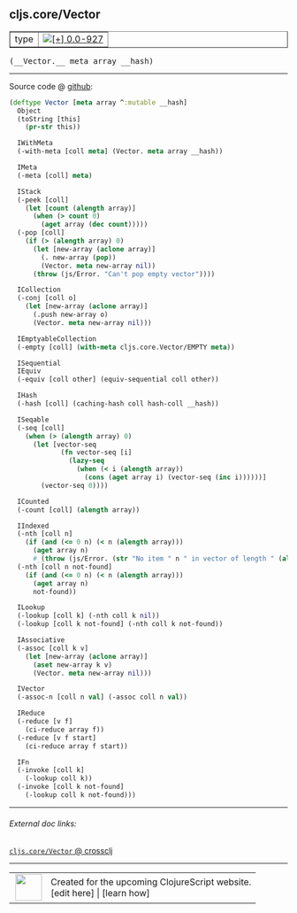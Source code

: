 ## cljs.core/Vector



 <table border="1">
<tr>
<td>type</td>
<td><a href="https://github.com/cljsinfo/cljs-api-docs/tree/0.0-927"><img valign="middle" alt="[+] 0.0-927" title="Added in 0.0-927" src="https://img.shields.io/badge/+-0.0--927-lightgrey.svg"></a> </td>
</tr>
</table>


 <samp>
(__Vector.__ meta array __hash)<br>
</samp>

---







Source code @ [github](https://github.com/clojure/clojurescript/blob/r1503/src/cljs/cljs/core.cljs#L2743-L2828):

```clj
(deftype Vector [meta array ^:mutable __hash]
  Object
  (toString [this]
    (pr-str this))

  IWithMeta
  (-with-meta [coll meta] (Vector. meta array __hash))

  IMeta
  (-meta [coll] meta)

  IStack
  (-peek [coll]
    (let [count (alength array)]
      (when (> count 0)
        (aget array (dec count)))))
  (-pop [coll]
    (if (> (alength array) 0)
      (let [new-array (aclone array)]
        (. new-array (pop))
        (Vector. meta new-array nil))
      (throw (js/Error. "Can't pop empty vector"))))

  ICollection
  (-conj [coll o]
    (let [new-array (aclone array)]
      (.push new-array o)
      (Vector. meta new-array nil)))

  IEmptyableCollection
  (-empty [coll] (with-meta cljs.core.Vector/EMPTY meta))

  ISequential
  IEquiv
  (-equiv [coll other] (equiv-sequential coll other))

  IHash
  (-hash [coll] (caching-hash coll hash-coll __hash))

  ISeqable
  (-seq [coll]
    (when (> (alength array) 0)
      (let [vector-seq
             (fn vector-seq [i]
               (lazy-seq
                 (when (< i (alength array))
                   (cons (aget array i) (vector-seq (inc i))))))]
        (vector-seq 0))))

  ICounted
  (-count [coll] (alength array))

  IIndexed
  (-nth [coll n]
    (if (and (<= 0 n) (< n (alength array)))
      (aget array n)
      #_(throw (js/Error. (str "No item " n " in vector of length " (alength array))))))
  (-nth [coll n not-found]
    (if (and (<= 0 n) (< n (alength array)))
      (aget array n)
      not-found))

  ILookup
  (-lookup [coll k] (-nth coll k nil))
  (-lookup [coll k not-found] (-nth coll k not-found))

  IAssociative
  (-assoc [coll k v]
    (let [new-array (aclone array)]
      (aset new-array k v)
      (Vector. meta new-array nil)))

  IVector
  (-assoc-n [coll n val] (-assoc coll n val))

  IReduce
  (-reduce [v f]
    (ci-reduce array f))
  (-reduce [v f start]
    (ci-reduce array f start))

  IFn
  (-invoke [coll k]
    (-lookup coll k))
  (-invoke [coll k not-found]
    (-lookup coll k not-found)))
```

<!--
Repo - tag - source tree - lines:

 <pre>
clojurescript @ r1503
└── src
    └── cljs
        └── cljs
            └── <ins>[core.cljs:2743-2828](https://github.com/clojure/clojurescript/blob/r1503/src/cljs/cljs/core.cljs#L2743-L2828)</ins>
</pre>

-->

---



###### External doc links:

[`cljs.core/Vector` @ crossclj](http://crossclj.info/fun/cljs.core.cljs/Vector.html)<br>

---

 <table>
<tr><td>
<img valign="middle" align="right" width="48px" src="http://i.imgur.com/Hi20huC.png">
</td><td>
Created for the upcoming ClojureScript website.<br>
[edit here] | [learn how]
</td></tr></table>

[edit here]:https://github.com/cljsinfo/cljs-api-docs/blob/master/cljsdoc/cljs.core_Vector.cljsdoc
[learn how]:https://github.com/cljsinfo/cljs-api-docs/wiki/cljsdoc-files

<!--

This information was too distracting to show to readers, but I'll leave it
commented here since it is helpful to:

- pretty-print the data used to generate this document
- and show how to retrieve that data



The API data for this symbol:

```clj
{:ns "cljs.core",
 :name "Vector",
 :type "type",
 :signature ["[meta array __hash]"],
 :source {:code "(deftype Vector [meta array ^:mutable __hash]\n  Object\n  (toString [this]\n    (pr-str this))\n\n  IWithMeta\n  (-with-meta [coll meta] (Vector. meta array __hash))\n\n  IMeta\n  (-meta [coll] meta)\n\n  IStack\n  (-peek [coll]\n    (let [count (alength array)]\n      (when (> count 0)\n        (aget array (dec count)))))\n  (-pop [coll]\n    (if (> (alength array) 0)\n      (let [new-array (aclone array)]\n        (. new-array (pop))\n        (Vector. meta new-array nil))\n      (throw (js/Error. \"Can't pop empty vector\"))))\n\n  ICollection\n  (-conj [coll o]\n    (let [new-array (aclone array)]\n      (.push new-array o)\n      (Vector. meta new-array nil)))\n\n  IEmptyableCollection\n  (-empty [coll] (with-meta cljs.core.Vector/EMPTY meta))\n\n  ISequential\n  IEquiv\n  (-equiv [coll other] (equiv-sequential coll other))\n\n  IHash\n  (-hash [coll] (caching-hash coll hash-coll __hash))\n\n  ISeqable\n  (-seq [coll]\n    (when (> (alength array) 0)\n      (let [vector-seq\n             (fn vector-seq [i]\n               (lazy-seq\n                 (when (< i (alength array))\n                   (cons (aget array i) (vector-seq (inc i))))))]\n        (vector-seq 0))))\n\n  ICounted\n  (-count [coll] (alength array))\n\n  IIndexed\n  (-nth [coll n]\n    (if (and (<= 0 n) (< n (alength array)))\n      (aget array n)\n      #_(throw (js/Error. (str \"No item \" n \" in vector of length \" (alength array))))))\n  (-nth [coll n not-found]\n    (if (and (<= 0 n) (< n (alength array)))\n      (aget array n)\n      not-found))\n\n  ILookup\n  (-lookup [coll k] (-nth coll k nil))\n  (-lookup [coll k not-found] (-nth coll k not-found))\n\n  IAssociative\n  (-assoc [coll k v]\n    (let [new-array (aclone array)]\n      (aset new-array k v)\n      (Vector. meta new-array nil)))\n\n  IVector\n  (-assoc-n [coll n val] (-assoc coll n val))\n\n  IReduce\n  (-reduce [v f]\n    (ci-reduce array f))\n  (-reduce [v f start]\n    (ci-reduce array f start))\n\n  IFn\n  (-invoke [coll k]\n    (-lookup coll k))\n  (-invoke [coll k not-found]\n    (-lookup coll k not-found)))",
          :title "Source code",
          :repo "clojurescript",
          :tag "r1503",
          :filename "src/cljs/cljs/core.cljs",
          :lines [2743 2828]},
 :full-name "cljs.core/Vector",
 :full-name-encode "cljs.core_Vector",
 :history [["+" "0.0-927"]]}

```

Retrieve the API data for this symbol:

```clj
;; from Clojure REPL
(require '[clojure.edn :as edn])
(-> (slurp "https://raw.githubusercontent.com/cljsinfo/cljs-api-docs/catalog/cljs-api.edn")
    (edn/read-string)
    (get-in [:symbols "cljs.core/Vector"]))
```

-->
